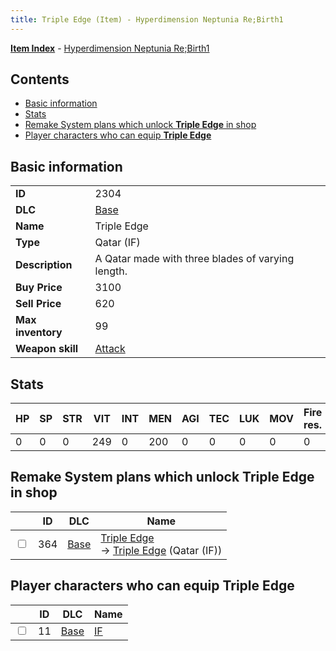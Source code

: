 ```yaml
---
title: Triple Edge (Item) - Hyperdimension Neptunia Re;Birth1
---
```


[**Item Index**](/neptunia/rb1/item/index.html) - [Hyperdimension Neptunia Re;Birth1](/neptunia/rb1)

## Contents

- [Basic information](#basic-information)
- [Stats](#stats)
- [Remake System plans which unlock **Triple Edge** in shop](#remake-system-plans-which-unlock-triple-edge-in-shop)
- [Player characters who can equip **Triple Edge**](#player-characters-who-can-equip-triple-edge)

## Basic information

|   |   |
| -- | -- |
| **ID** | 2304 |
| **DLC** | [Base](/neptunia/rb1/dlc/1-base.html) |
| **Name** | Triple Edge |
| **Type** | Qatar (IF) |
| **Description** | A Qatar made with three blades of varying length. |
| **Buy Price** | 3100 |
| **Sell Price** | 620 |
| **Max inventory** | 99 |
| **Weapon skill** | [Attack](/neptunia/rb1/skill/1-2101-attack.html) |


## Stats

| HP | SP | STR | VIT | INT | MEN | AGI | TEC | LUK | MOV | Fire res. | Ice res. | Wind res. | Lightning res. |
| -- | -- | --- | --- | --- | --- | --- | --- | --- | --- | --------- | -------- | --------- | -------------- |
| 0 | 0 | 0 | 249 | 0 | 200 | 0 | 0 | 0 | 0 | 0 | 0 | 0 | 0 |


## Remake System plans which unlock **Triple Edge** in shop

|    | ID | DLC | Name |
| -- | -- | --- | ---- |
| <input type="checkbox" id="rb1-remake-1-364" class="trackbox" /> | 364 | [Base](/neptunia/rb1/dlc/1-base.html) | [Triple Edge](/neptunia/rb1/remake/1-364-triple-edge.html)<br /> → [Triple Edge](/neptunia/rb1/item/1-2304-triple-edge.html) (Qatar (IF)) |


## Player characters who can equip **Triple Edge**

|    | ID | DLC | Name |
| -- | -- | --- | ---- |
| <input type="checkbox" id="rb1-player-1-11" class="trackbox" /> | 11 | [Base](/neptunia/rb1/dlc/1-base.html) | [IF](/neptunia/rb1/player/1-11-if.html) |
